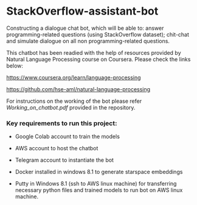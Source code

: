 # StackOverflow-assistant-bot
Constructing a dialogue chat bot, which will be able to:  answer programming-related questions (using StackOverflow dataset); chit-chat and simulate dialogue on all non programming-related questions.

This chatbot has been readied with the help of resources provided by Natural Language Processing course on Coursera. Please check the links below:

https://www.coursera.org/learn/language-processing

https://github.com/hse-aml/natural-language-processing

For instructions on the working of the bot please refer *Working_on_chatbot.pdf* provided in the repository.

### Key requirements to run this project:

* Google Colab account to train the models

* AWS account to host the chatbot

* Telegram account to instantiate the bot

* Docker installed in windows 8.1 to generate starspace embeddings

* Putty in Windows 8.1 (ssh to AWS linux machine) for transferring necessary python files and trained models to run bot on AWS linux machine.
